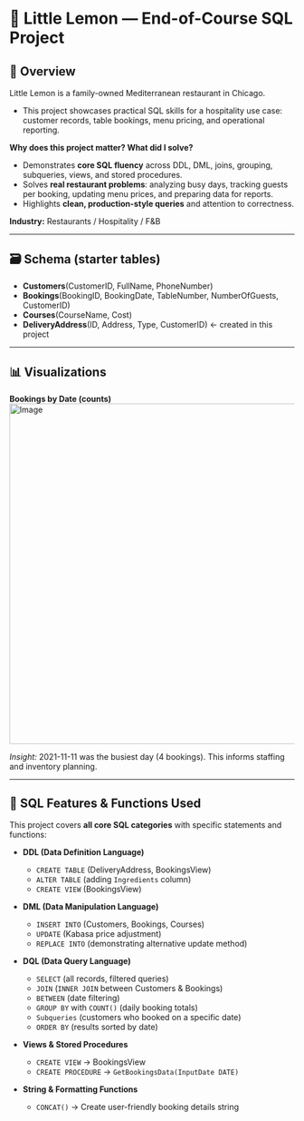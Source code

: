 # 🍋 Little Lemon — End-of-Course SQL Project

## 📌 Overview
Little Lemon is a family-owned Mediterranean restaurant in Chicago.  
- This project showcases practical SQL skills for a hospitality use case: customer records, table bookings, menu pricing, and operational reporting.

**Why does this project matter? What did I solve?**
- Demonstrates **core SQL fluency** across DDL, DML, joins, grouping, subqueries, views, and stored procedures.
- Solves **real restaurant problems**: analyzing busy days, tracking guests per booking, updating menu prices, and preparing data for reports.
- Highlights **clean, production-style queries** and attention to correctness.

**Industry:** Restaurants / Hospitality / F&B

---

## 🗃️ Schema (starter tables)
- **Customers**(CustomerID, FullName, PhoneNumber)
- **Bookings**(BookingID, BookingDate, TableNumber, NumberOfGuests, CustomerID)
- **Courses**(CourseName, Cost)
- **DeliveryAddress**(ID, Address, Type, CustomerID) ← created in this project

---

## 📊 Visualizations
**Bookings by Date (counts)**  
<img width="1000" height="600" alt="Image" src="https://github.com/user-attachments/assets/72e73c29-e818-4183-a09c-0db7e0e9baf1" />

_Insight:_ 2021-11-11 was the busiest day (4 bookings). This informs staffing and inventory planning.

---

## 🔧 SQL Features & Functions Used
This project covers **all core SQL categories** with specific statements and functions:

- **DDL (Data Definition Language)**  
  - `CREATE TABLE` (DeliveryAddress, BookingsView)  
  - `ALTER TABLE` (adding `Ingredients` column)  
  - `CREATE VIEW` (BookingsView)

- **DML (Data Manipulation Language)**  
  - `INSERT INTO` (Customers, Bookings, Courses)  
  - `UPDATE` (Kabasa price adjustment)  
  - `REPLACE INTO` (demonstrating alternative update method)

- **DQL (Data Query Language)**  
  - `SELECT` (all records, filtered queries)  
  - `JOIN` (`INNER JOIN` between Customers & Bookings)  
  - `BETWEEN` (date filtering)  
  - `GROUP BY` with `COUNT()` (daily booking totals)  
  - `Subqueries` (customers who booked on a specific date)  
  - `ORDER BY` (results sorted by date)

- **Views & Stored Procedures**  
  - `CREATE VIEW` → BookingsView  
  - `CREATE PROCEDURE` → `GetBookingsData(InputDate DATE)`  

- **String & Formatting Functions**  
  - `CONCAT()` → Create user-friendly booking details string  

